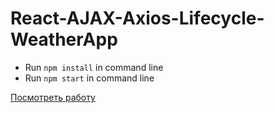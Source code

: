 # React-AJAX-Axios-Lifecycle-WeatherApp

- Run `npm install` in command line
- Run `npm start` in command line

[Посмотреть работу](https://weatherapp-react.netlify.com/)

